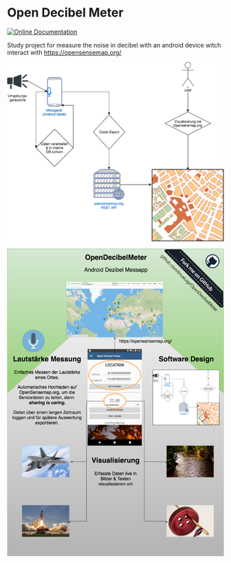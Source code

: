 # Open Decibel Meter

[![Online Documentation](https://readthedocs.org/projects/opendecibelmeter/badge/?version=latest)](https://opendecibelmeter.readthedocs.io/de/latest/?badge=latest)

Study project for measure the noise in decibel with an android device witch interact with https://opensensemap.org/

![Software Design](docs/_static/Lautstaerke.png)

![App preview](docs/_static/Poster.png)
